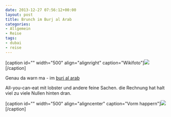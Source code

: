 ```yaml
---
date: 2013-12-27 07:56:12+00:00
layout: post
title: Brunch im Burj al Arab
categories:
- Allgemein
- Reise
tags:
- dubai
- reise
---
```


[caption id="" width="500" align="alignright" caption="Wikifoto"][![](http://upload.wikimedia.org/wikipedia/de/2/20/Burjalarab1.jpg)](http://de.wikipedia.org/wiki/Burj_al_Arab)[/caption]



[](http://de.wikipedia.org/wiki/Burj_al_Arab)





Genau da warn ma - im [burj al arab](http://de.wikipedia.org/wiki/Burj_al_Arab)





All-you-can-eat mit lobster und andere feine Sachen. die Rechnung hat halt viel zu viele Nullen hinten dran. 







[caption id="" width="500" align="aligncenter" caption="Vorm happern"][![](http://clemi.ag3r.at/wp-content/uploads/2013/12/wpid-Photo-27.12.2013-0704.jpg)](http://clemi.ag3r.at/wp-content/uploads/2013/12/wpid-Photo-27.12.2013-0704.jpg)[/caption]


